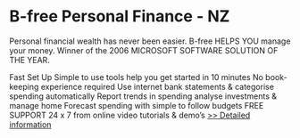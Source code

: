 # B-free Personal Finance - NZ
Personal financial wealth has never been easier. B-free HELPS YOU manage your money. Winner of the 2006 MICROSOFT SOFTWARE SOLUTION OF THE YEAR.

Fast Set Up
Simple to use tools help you get started in 10 minutes
No book-keeping experience required
Use internet bank statements & categorise spending automatically
Report trends in spending analyse investments & manage home
Forecast spending with simple to follow budgets
FREE SUPPORT 24 x 7 from online video tutorials & demo’s
[>> Detailed information](https://secure.element5.com/esales/product.html?productid=300272855&affiliateid=200057808)